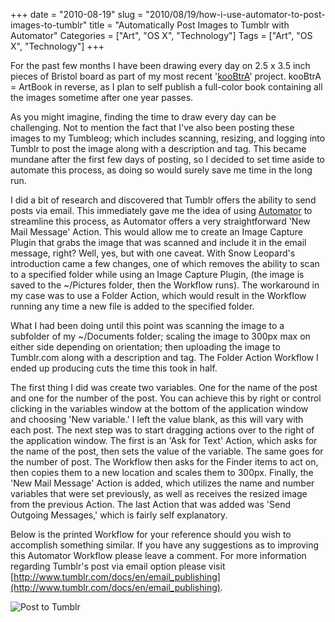 +++
date = "2010-08-19"
slug = "2010/08/19/how-i-use-automator-to-post-images-to-tumblr"
title = "Automatically Post Images to Tumblr with Automator"
Categories = ["Art", "OS X", "Technology"]
Tags = ["Art", "OS X", "Technology"]
+++

For the past few months I have been drawing every day on 2.5 x 3.5 inch pieces of Bristol board as part of my most recent '[kooBtrA](http://koobtra.com/)' project. kooBtrA = ArtBook in reverse, as I plan to self publish a full-color book containing all the images sometime after one year passes.

As you might imagine, finding the time to draw every day can be challenging. Not to mention the fact that I've also been posting these images to my Tumbleog; which includes scanning, resizing, and logging into Tumblr to post the image along with a description and tag. This became mundane after the first few days of posting, so I decided to set time aside to automate this process, as doing so would surely save me time in the long run.

I did a bit of research and discovered that Tumblr offers the ability to send posts via email. This immediately gave me the idea of using [Automator](http://en.wikipedia.org/wiki/Automator_(software)) to streamline this process, as Automator offers a very straightforward 'New Mail Message' Action. This would allow me to create an Image Capture Plugin that grabs the image that was scanned and include it in the email message, right? Well, yes, but with one caveat. With Snow Leopard's introduction came a few changes, one of which removes the ability to scan to a specified folder while using an Image Capture Plugin, (the image is saved to the ~/Pictures folder, then the Workflow runs). The workaround in my case was to use a Folder Action, which would result in the Workflow running any time a new file is added to the specified folder.

What I had been doing until this point was scanning the image to a subfolder of my ~/Documents folder; scaling the image to 300px max on either side depending on orientation; then uploading the image to Tumblr.com along with a description and tag. The Folder Action Workflow I ended up producing cuts the time this took in half.

The first thing I did was create two variables. One for the name of the post and one for the number of the post. You can achieve this by right or control clicking in the variables window at the bottom of the application window and choosing 'New variable.' I left the value blank, as this will vary with each post. The next step was to start dragging actions over to the right of the application window. The first is an 'Ask for Text' Action, which asks for the name of the post, then sets the value of the variable. The same goes for the number of post. The Workflow then asks for the Finder items to act on, then copies them to a new location and scales them to 300px. Finally, the 'New Mail Message' Action is added, which utilizes the name and number variables that were set previously, as well as receives the resized image from the previous Action. The last Action that was added was 'Send Outgoing Messages,' which is fairly self explanatory.

Below is the printed Workflow for your reference should you wish to accomplish something similar. If you have any suggestions as to improving this Automator Workflow please leave a comment. For more information regarding Tumblr's post via email option please visit [http://www.tumblr.com/docs/en/email_publishing](http://www.tumblr.com/docs/en/email_publishing).

![Post to Tumblr](/images/2010-08-19-how-i-use-automator-to-post-images-to-tumblr/posttokoobtra.jpg "Post to Tumblr")
